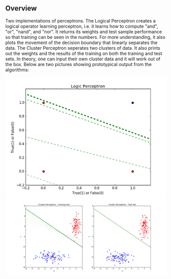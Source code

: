 ## Overview

Two implementations of perceptrons.  The Logical Perceptron creates a logical operator learning perceptron, i.e. 
it learns how to compute "and", "or", "nand", and "nor".  It returns its weights and test sample performance so that training
can be seen in the numbers.  For more understanding, it also plots the movement of the decision boundary that linearly separates
the data.  The Cluster Perceptron seperates two clusters of data.  It also prints out the weights and the results of the training on
both the training and test sets.  In theory, one can input their own cluster data and it will work out of the box.  Below are two 
pictures showing prototypical output from the algorithms:

![Logic](/Perceptrons/gfx/logicperceptron.png?raw=true "Logic Perceptron")
![Cluster](/Perceptrons/gfx/clusterperceptron.png?raw=true "Cluster Perceptron")
